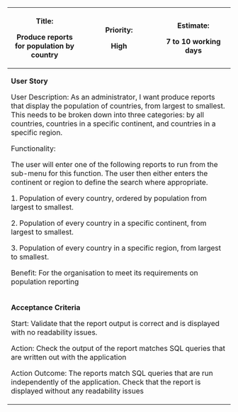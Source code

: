 <table>
<colgroup>
<col style="width: 33%" />
<col style="width: 33%" />
<col style="width: 33%" />
</colgroup>
<thead>
<tr class="header">
<th><p><strong>Title:</strong></p>
<p>Produce reports for population by country</p></th>
<th><p><strong>Priority:</strong></p>
<p>High</p></th>
<th><p><strong>Estimate:</strong></p>
<p>7 to 10 working days</p></th>
</tr>
</thead>
<tbody>
<tr class="odd">
<td colspan="3"><p><strong>User Story</strong></p>
<p>User Description: As an administrator, I want produce reports that
display the population of countries, from largest to smallest. This
needs to be broken down into three categories: by all countries,
countries in a specific continent, and countries in a specific
region.</p>
<p>Functionality:</p>
<p>The user will enter one of the following reports to run from the
sub-menu for this function. The user then either enters the continent or
region to define the search where appropriate.</p>
<p>1. Population of every country, ordered by population from largest to
smallest.</p>
<p>2. Population of every country in a specific continent, from largest
to smallest.</p>
<p>3. Population of every country in a specific region, from largest to
smallest.</p>
<p>Benefit: For the organisation to meet its requirements on population
reporting</p></td>
</tr>
<tr class="even">
<td colspan="3"><p><strong>Acceptance Criteria</strong></p>
<p>Start: Validate that the report output is correct and is displayed
with no readability issues.</p>
<p>Action: Check the output of the report matches SQL queries that are
written out with the application</p>
<p>Action Outcome: The reports match SQL queries that are run
independently of the application. Check that the report is displayed
without any readability issues</p></td>
</tr>
</tbody>
</table>
